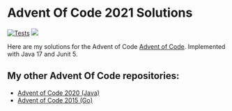# Advent Of Code 2021 Solutions

[![Tests](https://github.com/jerchende/advent-of-code-2021/workflows/Tests/badge.svg?branch=master)](https://github.com/jerchende/advent-of-code-2021/actions?query=workflow%3ATests)
[![](https://img.shields.io/badge/stars%20⭐-32-yellow)](https://adventofcode.com/2021)

Here are my solutions for the Advent of Code [Advent of Code](https://adventofcode.com/2021). Implemented with Java 17 and Junit 5.

## My other Advent Of Code repositories:

* [Advent of Code 2020 (Java)](https://github.com/jerchende/advent-of-code-2020)
* [Advent of Code 2015 (Go)](https://github.com/jerchende/advent-of-code-2015)
 